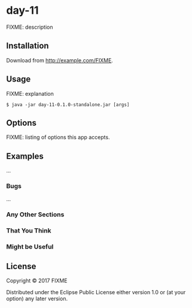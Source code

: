 # day-11

FIXME: description

## Installation

Download from http://example.com/FIXME.

## Usage

FIXME: explanation

    $ java -jar day-11-0.1.0-standalone.jar [args]

## Options

FIXME: listing of options this app accepts.

## Examples

...

### Bugs

...

### Any Other Sections
### That You Think
### Might be Useful

## License

Copyright © 2017 FIXME

Distributed under the Eclipse Public License either version 1.0 or (at
your option) any later version.
